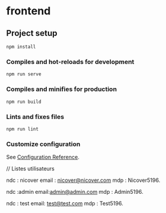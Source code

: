 # frontend

## Project setup
```
npm install
```

### Compiles and hot-reloads for development
```
npm run serve
```

### Compiles and minifies for production
```
npm run build
```

### Lints and fixes files
```
npm run lint
```

### Customize configuration
See [Configuration Reference](https://cli.vuejs.org/config/).

// Listes utilisateurs 


ndc : nicover
email : nicover@nicover.com
mdp : Nicover5196.

ndc :admin
email:admin@admin.com
mdp : Admin5196.

ndc : test
email: test@test.com
mdp : Test5196.

